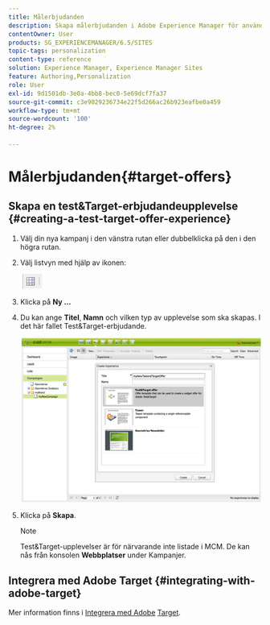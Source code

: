 ```yaml
---
title: Målerbjudanden
description: Skapa målerbjudanden i Adobe Experience Manager för användning i Adobe Target.
contentOwner: User
products: SG_EXPERIENCEMANAGER/6.5/SITES
topic-tags: personalization
content-type: reference
solution: Experience Manager, Experience Manager Sites
feature: Authoring,Personalization
role: User
exl-id: 9d1501db-3e0a-4bb8-bec0-5e69dcf7fa37
source-git-commit: c3e9029236734e22f5d266ac26b923eafbe0a459
workflow-type: tm+mt
source-wordcount: '100'
ht-degree: 2%

---
```


# Målerbjudanden{#target-offers}

## Skapa en test&amp;Target-erbjudandeupplevelse {#creating-a-test-target-offer-experience}

1. Välj din nya kampanj i den vänstra rutan eller dubbelklicka på den i den högra rutan.
1. Välj listvyn med hjälp av ikonen:

   ![Listvy](do-not-localize/chlimage_1-11.png)

1. Klicka på **Ny ...**
1. Du kan ange **Titel**, **Namn** och vilken typ av upplevelse som ska skapas. I det här fallet Test&amp;Target-erbjudande.

   ![chlimage_1-139](assets/chlimage_1-139.png)

1. Klicka på **Skapa**.

   >[!NOTE]
   >
   >Test&amp;Target-upplevelser är för närvarande inte listade i MCM. De kan nås från konsolen **Webbplatser** under Kampanjer.

## Integrera med Adobe Target {#integrating-with-adobe-target}

Mer information finns i [Integrera med Adobe](/help/sites-administering/target.md) [Target](/help/sites-administering/target.md).

